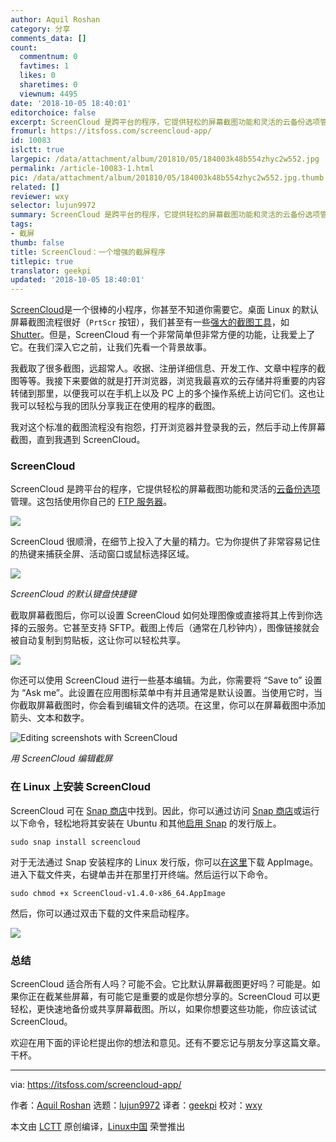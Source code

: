 ```yaml
---
author: Aquil Roshan
category: 分享
comments_data: []
count:
  commentnum: 0
  favtimes: 1
  likes: 0
  sharetimes: 0
  viewnum: 4495
date: '2018-10-05 18:40:01'
editorchoice: false
excerpt: ScreenCloud 是跨平台的程序，它提供轻松的屏幕截图功能和灵活的云备份选项管理。这包括使用你自己的 FTP 服务器。
fromurl: https://itsfoss.com/screencloud-app/
id: 10083
islctt: true
largepic: /data/attachment/album/201810/05/184003k48b554zhyc2w552.jpg
permalink: /article-10083-1.html
pic: /data/attachment/album/201810/05/184003k48b554zhyc2w552.jpg.thumb.jpg
related: []
reviewer: wxy
selector: lujun9972
summary: ScreenCloud 是跨平台的程序，它提供轻松的屏幕截图功能和灵活的云备份选项管理。这包括使用你自己的 FTP 服务器。
tags:
- 截屏
thumb: false
title: ScreenCloud：一个增强的截屏程序
titlepic: true
translator: geekpi
updated: '2018-10-05 18:40:01'
---
```


[ScreenCloud](https://screencloud.net)是一个很棒的小程序，你甚至不知道你需要它。桌面 Linux 的默认屏幕截图流程很好（`PrtScr` 按钮），我们甚至有一些[强大的截图工具](https://itsfoss.com/take-screenshot-linux/)，如 [Shutter](http://shutter-project.org)。但是，ScreenCloud 有一个非常简单但非常方便的功能，让我爱上了它。在我们深入它之前，让我们先看一个背景故事。


我截取了很多截图，远超常人。收据、注册详细信息、开发工作、文章中程序的截图等等。我接下来要做的就是打开浏览器，浏览我最喜欢的云存储并将重要的内容转储到那里，以便我可以在手机上以及 PC 上的多个操作系统上访问它们。这也让我可以轻松与我的团队分享我正在使用的程序的截图。


我对这个标准的截图流程没有抱怨，打开浏览器并登录我的云，然后手动上传屏幕截图，直到我遇到 ScreenCloud。


### ScreenCloud


ScreenCloud 是跨平台的程序，它提供轻松的屏幕截图功能和灵活的[云备份选项](https://itsfoss.com/cloud-services-linux/)管理。这包括使用你自己的 [FTP 服务器](https://itsfoss.com/set-ftp-server-linux/)。


![](/data/attachment/album/201810/05/184003k48b554zhyc2w552.jpg)


ScreenCloud 很顺滑，在细节上投入了大量的精力。它为你提供了非常容易记住的热键来捕获全屏、活动窗口或鼠标选择区域。


![](/data/attachment/album/201810/05/184003hjfkkggfa5jppfnk.jpg)


*ScreenCloud 的默认键盘快捷键*


截取屏幕截图后，你可以设置 ScreenCloud 如何处理图像或直接将其上传到你选择的云服务。它甚至支持 SFTP。截图上传后（通常在几秒钟内），图像链接就会被自动复制到剪贴板，这让你可以轻松共享。


![](/data/attachment/album/201810/05/184003wt3n2t2no020009r.jpg)


你还可以使用 ScreenCloud 进行一些基本编辑。为此，你需要将 “Save to” 设置为 “Ask me”。此设置在应用图标菜单中有并且通常是默认设置。当使用它时，当你截取屏幕截图时，你会看到编辑文件的选项。在这里，你可以在屏幕截图中添加箭头、文本和数字。


![Editing screenshots with ScreenCloud](/data/attachment/album/201810/05/184004pd1hgh3g1dk5hbz4.png)


*用 ScreenCloud 编辑截屏*


### 在 Linux 上安装 ScreenCloud


ScreenCloud 可在 [Snap 商店](https://snapcraft.io/)中找到。因此，你可以通过访问 [Snap 商店](https://snapcraft.io/screencloud)或运行以下命令，轻松地将其安装在 Ubuntu 和其他[启用 Snap](https://itsfoss.com/install-snap-linux/) 的发行版上。



```
sudo snap install screencloud
```

对于无法通过 Snap 安装程序的 Linux 发行版，你可以[在这里](https://screencloud.net)下载 AppImage。进入下载文件夹，右键单击并在那里打开终端。然后运行以下命令。



```
sudo chmod +x ScreenCloud-v1.4.0-x86_64.AppImage
```

然后，你可以通过双击下载的文件来启动程序。


![](/data/attachment/album/201810/05/184004pbxx4vbydhbdsgez.jpg)


### 总结


ScreenCloud 适合所有人吗？可能不会。它比默认屏幕截图更好吗？可能是。如果你正在截某些屏幕，有可能它是重要的或是你想分享的。ScreenCloud 可以更轻松，更快速地备份或共享屏幕截图。所以，如果你想要这些功能，你应该试试 ScreenCloud。


欢迎在用下面的评论栏提出你的想法和意见。还有不要忘记与朋友分享这篇文章。干杯。




---


via: <https://itsfoss.com/screencloud-app/>


作者：[Aquil Roshan](https://itsfoss.com/author/aquil/) 选题：[lujun9972](https://github.com/lujun9972) 译者：[geekpi](https://github.com/geekpi) 校对：[wxy](https://github.com/wxy)


本文由 [LCTT](https://github.com/LCTT/TranslateProject) 原创编译，[Linux中国](https://linux.cn/) 荣誉推出
